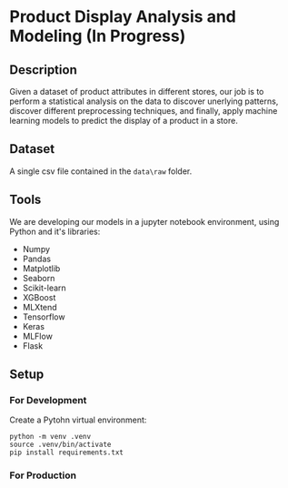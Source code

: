 # Product Display Analysis and Modeling (In Progress)

## Description

Given a dataset of product attributes in different stores, our job is to perform a statistical analysis on the data to discover unerlying patterns, discover different preprocessing techniques, and finally, apply machine learning models to predict the display of a product in a store.

## Dataset

A single csv file contained in the `data\raw` folder.

## Tools

We are developing our models in a jupyter notebook environment, using Python and it's libraries:

- Numpy
- Pandas
- Matplotlib
- Seaborn
- Scikit-learn
- XGBoost
- MLXtend
- Tensorflow
- Keras
- MLFlow
- Flask

## Setup

### For Development

Create a Pytohn virtual environment:

```{bash}
python -m venv .venv
source .venv/bin/activate
pip install requirements.txt
```

### For Production
